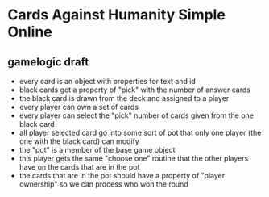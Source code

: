 # Cards Against Humanity Simple Online

## gamelogic draft

- every card is an object with properties for text and id
- black cards get a property of "pick" with the number of answer cards
- the black card is drawn from the deck and assigned to a player
- every player can own a set of cards
- every player can select the "pick" number of cards given from the one black card
- all player selected card go into some sort of pot that only one player (the one with the black card) can modify
- the "pot" is a member of the base game object
- this player gets the same "choose one" routine that the other players have on the cards that are in the pot
- the cards that are in the pot should have a property of "player ownership" so we can process who won the round
